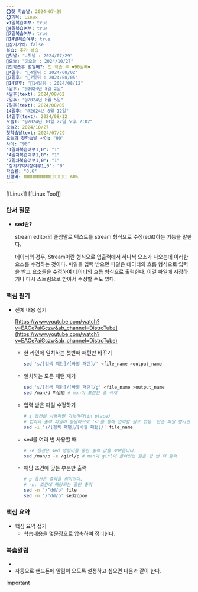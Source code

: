 ```yaml
---
⭕첫 학습날: 2024-07-29
⭕과목: Linux
❤1일복습여부: true
🧡4일복습여부: true
💛7일복습여부: true
💚14일복습여부: true
🧠장기기억: false
복습: 추가 복습
🛑첫날: "✏첫날 : 2024/07/29"
🛑오늘: "⏰오늘 : 2024/10/27"
🛑첫학습후 몇일째?: 첫 학습 후 ❤90일째❤
🛑4일후: "🥉4일뒤 : 2024/08/02"
🛑7일후: "🥈7일뒤 : 2024/08/05"
🛑14일후: "🥇14일뒤 : 2024/08/12"
4일후: "@2024년 8월 2일"
4일후(text): 2024/08/02
7일후: "@2024년 8월 5일"
7일후(text): 2024/08/05
14일후: "@2024년 8월 12일"
14일후(text): 2024/08/12
오늘1: "@2024년 10월 27일 오후 2:02"
오늘2: 2024/10/27
첫학습날text: 2024/07/29
오늘과 첫학습날 사이: "90"
사이: "90"
"1일차복습여부1,0": "1"
"4일차복습여부1,0": "1"
"7일차복습여부1,0": "1"
"장기기억저장여부1,0": "0"
학습률: "0.6"
진행바: 🟩🟩🟩🟩🟩🟩⬜⬜⬜⬜ 60%
---
```

[[Linux]] [[Linux Tool]] 
### 단서 질문

- **sed란?**
    
    stream editor의 줄임말로 텍스트를 stream 형식으로 수정(edit)하는 기능을 말한다.
    
    데이터의 경우, Stream이란 형식으로 입출력에서 하나씩 요소가 나오는데 이러한 요소를 수정하는 것이다. 파일을 입력 받으면 파일은 데이터의 흐름 형식으로 입력을 받고 요소들을 수정하여 데이터의 흐름 형식으로 출력한다. 이걸 파일에 저장하거나 다시 스트림으로 받아서 수정할 수도 있다.
    

### 핵심 필기

- 전체 내용 접기
    
    [https://www.youtube.com/watch?v=EACe7aiGczw&ab_channel=DistroTube](https://www.youtube.com/watch?v=EACe7aiGczw&ab_channel=DistroTube)
    
    - 한 라인에 일치하는 첫번째 패턴만 바꾸기
        
        ```Bash
        sed 's/[검색 패턴]/[바뀔 패턴]/' <file_name >output_name
        ```
        
    - 일치하는 모든 패턴 제거
        
        ```Bash
        sed 's/[검색 패턴]/[바뀔 패턴]/g' <file_name >output_name
        sed /man/d 파일명 # man이 포함된 줄 삭제
        ```
        
    - 입력 받은 파일 수정하기
        
        ```Bash
        # i 옵션을 사용하면 가능하다(in place)
        # 입력과 출력 파일이 동일하므로 '<'를 통해 입력할 필요 없음. 단순 파일 명시만 하면됨.
        sed -i 's/[검색 패턴]/[바뀔 패턴]/' file_name
        ```
        
    - sed를 여러 번 사용할 때
        
        ```Bash
        # -e 옵션은 sed 명령어를 통한 출력 값을 보여줍니다.
        sed /man/p -e /girl/p # man과 girl이 들어있는 줄을 한 번 더 출력
        ```
        
    - 해당 조건에 맞는 부분만 출력
        
        ```Bash
        # p 옵션은 출력을 의미한다.
        # -n: 조건에 해당되는 줄만 출력
        sed -n '/^dd/p' file
        sed -n '/^dd/p' sed2cpoy
        ```
        

### 핵심 요약

- 핵심 요약 접기
    - 학습내용을 몇문장으로 압축하여 정리한다.

### 복습알림

- 
- 자동으로 핸드폰에 알림이 오도록 설정하고 싶으면 다음과 같이 한다.

> [!important]  
> 
